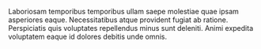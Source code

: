 Laboriosam temporibus temporibus ullam saepe molestiae quae ipsam asperiores eaque.
Necessitatibus atque provident fugiat ab ratione.
Perspiciatis quis voluptates repellendus minus sunt deleniti.
Animi expedita voluptatem eaque id dolores debitis unde omnis.